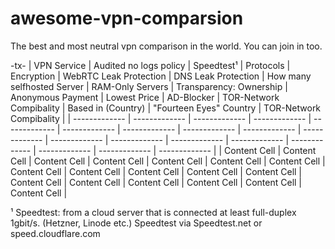 # awesome-vpn-comparsion
The best and most neutral vpn comparison in the world. You can join in too.

-tx-
| VPN Service  | Audited no logs policy | Speedtest¹ | Protocols | Encryption | WebRTC Leak Protection | DNS Leak Protection | How many selfhosted Server | RAM-Only Servers | Transparency: Ownership | Anonymous Payment | Lowest Price | AD-Blocker | TOR-Network Compibality | Based in (Country) | "Fourteen Eyes" Country | TOR-Network Compibality |
| ------------- | ------------- | ------------- | ------------- | ------------- | ------------- | ------------- | ------------- | ------------- | ------------- | ------------- | ------------- | ------------- | ------------- | ------------- | ------------- | ------------- | ------------- |
| Content Cell  | Content Cell  | Content Cell  | Content Cell  | Content Cell  | Content Cell  | Content Cell  | Content Cell  | Content Cell  | Content Cell  | Content Cell  | Content Cell  | Content Cell  | Content Cell  | Content Cell  | Content Cell  | Content Cell  | Content Cell  |


¹ Speedtest: from a cloud server that is connected at least full-duplex 1gbit/s. (Hetzner, Linode etc.) Speedtest via Speedtest.net or speed.cloudflare.com
